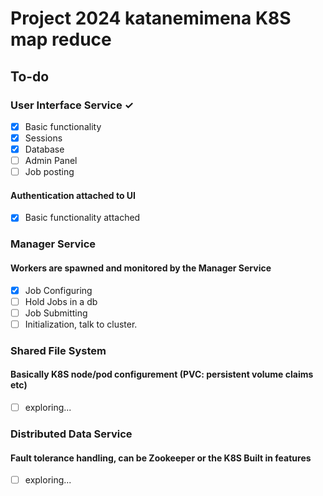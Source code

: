 # Project 2024 katanemimena K8S map reduce

## To-do

### User Interface Service ✓
- [x] Basic functionality
- [x] Sessions
- [x] Database
- [ ] Admin Panel
- [ ] Job posting

#### Authentication attached to UI
- [x] Basic functionality attached

### Manager Service
#### Workers are spawned and monitored by the Manager Service
- [x] Job Configuring
- [ ] Hold Jobs in a db
- [ ] Job Submitting
- [ ] Initialization, talk to cluster.

### Shared File System
#### Basically K8S node/pod configurement (PVC: persistent volume claims etc)
- [ ] exploring...

### Distributed Data Service
#### Fault tolerance handling, can be Zookeeper or the K8S Built in features
- [ ] exploring...
